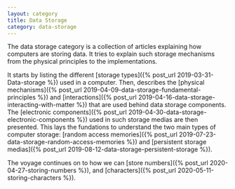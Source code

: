 ```yaml
---
layout: category
title: Data Storage
category: data-storage
---
```


The data storage category is a collection of articles explaining how computers are storing data. It tries to explain such storage mechanisms from the physical principles to the implementations.

It starts by listing the different [storage types]({% post_url 2019-03-31-Data-storage %}) used in a computer. Then, describes the [physical mechanisms]({% post_url 2019-04-09-data-storage-fundamental-principles %}) and [interactions]({% post_url 2019-04-16-data-storage-interacting-with-matter %}) that are used behind data storage components. The [electronic components]({% post_url 2019-04-30-data-storage-electronic-components %}) used in such storage medias are then presented. This lays the fundations to understand the two main types of computer storage: [random access memories]({% post_url 2019-07-23-data-storage-random-access-memories %}) and [persistent storage medias]({% post_url 2019-08-12-data-storage-persistent-storage %}).

The voyage continues on to how we can [store numbers]({% post_url 2020-04-27-storing-numbers %}), and [characters]({% post_url 2020-05-11-storing-characters %}). 